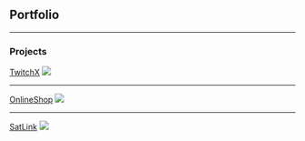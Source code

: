 ## Portfolio

---

### Projects

[TwitchX](https://github.com/Ziyang-Wang/TwitchXBackend)
<img src="https://github.com/Ziyang-Wang/SatLink/blob/master/SatLinkDemo.gif?raw=true"/>

---
[OnlineShop](https://github.com/Ziyang-Wang/OnlineShop)
<img src="https://github.com/Ziyang-Wang/OnlineShop/blob/master/OnlineShopDemo.gif?raw=true"/>

---
[SatLink](https://github.com/Ziyang-Wang/SatLink)
<img src="https://github.com/Ziyang-Wang/SatLink/blob/master/SatLinkDemo.gif?raw=true"/>
